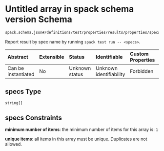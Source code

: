 # Untitled array in spack schema version Schema

```txt
spack.schema.json#/definitions/test/properties/results/properties/specs
```

Report result by spec name by running `spack test run -- <specs>`.

| Abstract            | Extensible | Status         | Identifiable            | Custom Properties | Additional Properties | Access Restrictions | Defined In                                                            |
| :------------------ | :--------- | :------------- | :---------------------- | :---------------- | :-------------------- | :------------------ | :-------------------------------------------------------------------- |
| Can be instantiated | No         | Unknown status | Unknown identifiability | Forbidden         | Allowed               | none                | [spack.schema.json*](../out/spack.schema.json "open original schema") |

## specs Type

`string[]`

## specs Constraints

**minimum number of items**: the minimum number of items for this array is: `1`

**unique items**: all items in this array must be unique. Duplicates are not allowed.
